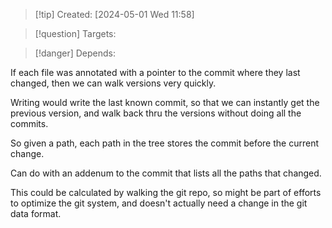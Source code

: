 
>[!tip] Created: [2024-05-01 Wed 11:58]

>[!question] Targets: 

>[!danger] Depends: 

If each file was annotated with a pointer to the commit where they last changed, then we can walk versions very quickly.

Writing would write the last known commit, so that we can instantly get the previous version, and walk back thru the versions without doing all the commits.

So given a path, each path in the tree stores the commit before the current change.

Can do with an addenum to the commit that lists all the paths that changed.

This could be calculated by walking the git repo, so might be part of efforts to optimize the git system, and doesn't actually need a change in the git data format.